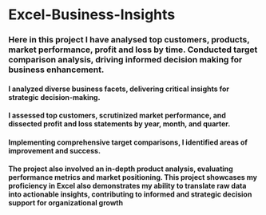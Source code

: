 # Excel-Business-Insights
### Here in this project I have analysed top customers, products, market performance, profit and loss by time. Conducted target comparison analysis, driving informed decision making for business enhancement.
####  I analyzed diverse business facets, delivering critical insights for strategic decision-making. 
#### I assessed top customers, scrutinized market performance, and dissected profit and loss statements by year, month, and quarter. 
#### Implementing comprehensive target comparisons, I identified areas of improvement and success. 
#### The project also involved an in-depth product analysis, evaluating performance metrics and market positioning. This project showcases my proficiency in Excel also demonstrates my ability to translate raw data into actionable insights, contributing to informed and strategic decision support for organizational growth
